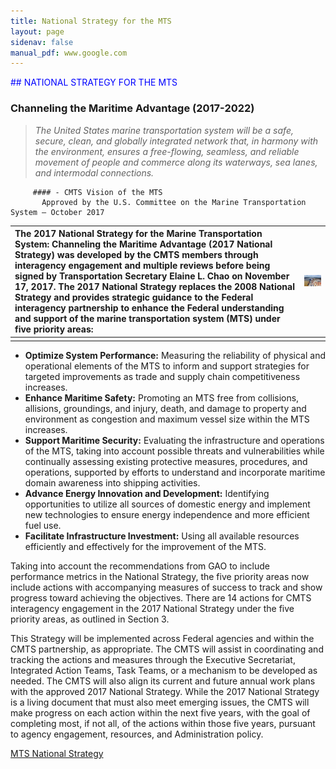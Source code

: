 ```yaml
---
title: National Strategy for the MTS
layout: page
sidenav: false
manual_pdf: www.google.com
---
```

<span style="color:blue">
## NATIONAL STRATEGY FOR THE MTS
</span>

### Channeling the Maritime Advantage (2017-2022)

> _The United States marine transportation system will be a safe, secure, clean, and globally integrated network that, in harmony with the environment, ensures a free-flowing, seamless, and reliable movement of people and commerce along its waterways, sea lanes, and intermodal connections._

         #### - CMTS Vision of the MTS
           Approved by the U.S. Committee on the Marine Transportation System – October 2017 
           


|The 2017 National Strategy for the Marine Transportation System: Channeling the Maritime Advantage (2017 National Strategy) was developed by the CMTS members through interagency engagement and multiple reviews before being signed by Transportation Secretary Elaine L. Chao on November 17, 2017. The 2017 National Strategy replaces the 2008 National Strategy and provides strategic guidance to the Federal interagency partnership to enhance the Federal understanding and support of the marine transportation system (MTS) under five priority areas:| ![MTS](/assets/uploads/pic_10.jpg) |
|:-|--|
|  | |


-   **Optimize System Performance:** Measuring the reliability of physical and operational elements of the MTS to inform and support strategies for targeted improvements as trade and supply chain competitiveness increases.
-   **Enhance Maritime Safety:** Promoting an MTS free from collisions, allisions, groundings, and injury, death, and damage to property and environment as congestion and maximum vessel size within the MTS increases.
-   **Support Maritime Security:** Evaluating the infrastructure and operations of the MTS, taking into account possible threats and vulnerabilities while continually assessing existing protective measures, procedures, and operations, supported by efforts to understand and incorporate maritime domain awareness into shipping activities.
-   **Advance Energy Innovation and Development:** Identifying opportunities to utilize all sources of domestic energy and implement new technologies to ensure energy independence and more efficient fuel use.
-   **Facilitate Infrastructure Investment:** Using all available resources efficiently and effectively for the improvement of the MTS.

Taking into account the recommendations from GAO to include performance metrics in the National Strategy, the five priority areas now include actions with accompanying measures of success to track and show progress toward achieving the objectives. There are 14 actions for CMTS interagency engagement in the 2017 National Strategy under the five priority areas, as outlined in Section 3.

This Strategy will be implemented across Federal agencies and within the CMTS partnership, as appropriate. The CMTS will assist in coordinating and tracking the actions and measures through the Executive Secretariat, Integrated Action Teams, Task Teams, or a mechanism to be developed as needed. The CMTS will also align its current and future annual work plans with the approved 2017 National Strategy. While the 2017 National Strategy is a living document that must also meet emerging issues, the CMTS will make progress on each action within the next five years, with the goal of completing most, if not all, of the actions within those five years, pursuant to agency engagement, resources, and Administration policy.

[MTS National Strategy](../assets/uploads/documents/National_Strategy_for_the_MTS_October_2017.pdf)